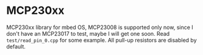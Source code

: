 # MCP230xx
MCP230xx library for mbed OS, MCP23008 is supported only now, since I don't have an MCP23017 to test, maybe I will get one soon. Read `test/read_pin_0.cpp` for some example. All pull-up resistors are disabled by default.